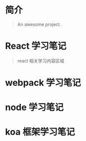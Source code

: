 # 简介 

> An awesome project.

# React 学习笔记 
> react 相关学习内容区域
# webpack 学习笔记 
# node 学习笔记 
# koa 框架学习笔记 